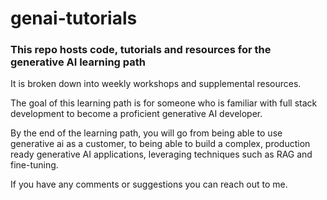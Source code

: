 # genai-tutorials

### This repo hosts code, tutorials and resources for the generative AI learning path

It is broken down into weekly workshops and supplemental resources.

The goal of this learning path is for someone who is familiar with full stack development to become a proficient generative AI developer.

By the end of the learning path, you will go from being able to use generative ai as a customer, to being able to build a complex, production ready generative AI applications, leveraging techniques such as RAG and fine-tuning.

If you have any comments or suggestions you can reach out to me.